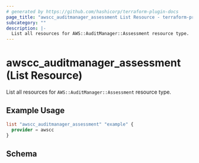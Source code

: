 ```yaml
---
# generated by https://github.com/hashicorp/terraform-plugin-docs
page_title: "awscc_auditmanager_assessment List Resource - terraform-provider-awscc"
subcategory: ""
description: |-
  List all resources for AWS::AuditManager::Assessment resource type.
---
```


# awscc_auditmanager_assessment (List Resource)

List all resources for `AWS::AuditManager::Assessment` resource type.

## Example Usage

```terraform
list "awscc_auditmanager_assessment" "example" {
  provider = awscc
}
```

<!-- schema generated by tfplugindocs -->
## Schema
